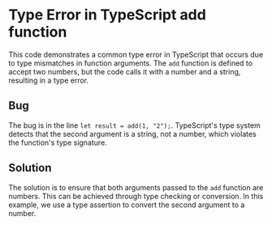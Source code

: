 # Type Error in TypeScript add function
This code demonstrates a common type error in TypeScript that occurs due to type mismatches in function arguments. The `add` function is defined to accept two numbers, but the code calls it with a number and a string, resulting in a type error.

## Bug
The bug is in the line `let result = add(1, "2");`. TypeScript's type system detects that the second argument is a string, not a number, which violates the function's type signature.

## Solution
The solution is to ensure that both arguments passed to the `add` function are numbers. This can be achieved through type checking or conversion. In this example, we use a type assertion to convert the second argument to a number.
